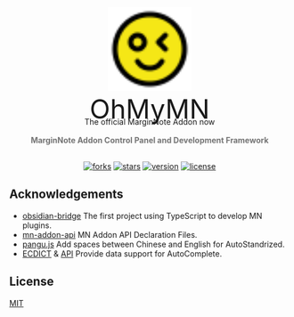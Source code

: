 <div style="display: flex; flex-direction:column;align-items: center; justify-content: center;">
  <a href="https://github.com/mnaddon/ohmymn">
    <img src="assets/logo.svg" alt="Logo" width="150" height="150">
  </a>
  <span style="font-size:3rem">OhMyMN</span>
  <span style="margin-top: -15px;margin-bottom: 1rem">The official MarginNote Addon now</span>
  <b style="margin-bottom: 1rem;opacity: 0.6">MarginNote Addon Control Panel and Development Framework</b>
</div>

<p align="center">
  <a href="https://github.com/mnaddon/ohmymn/network/members"><img src="https://img.shields.io/github/forks/mnaddon/ohmymn.svg?style=flat" alt="forks"></a>
  <a href="https://github.com/mnaddon/ohmymn/stargazers"><img src="https://img.shields.io/github/stars/mnaddon/ohmymn.svg?style=flat" alt="stars"></a>
  <a href="https://github.com/mnaddon/ohmymn/blob/main/package.json"><img src="https://img.shields.io/badge/version-v4.0.0 beta-orange" alt="version"></a>
  <a href="https://github.com/mnaddon/ohmymn/blob/main/LICENSE"><img src="https://img.shields.io/badge/license-MIT-green" alt="license"></a>
</p>

## Acknowledgements

* [obsidian-bridge](https://github.com/aidenlx/obsidian-bridge) The first project using TypeScript to develop MN plugins.
* [mn-addon-api](https://github.com/aidenlx/mn-addon-api) MN Addon API Declaration Files.
* [pangu.js](https://github.com/vinta/pangu.js) Add spaces between Chinese and English for AutoStandrized.
* [ECDICT](https://github.com/skywind3000/ECDICT) & [API](http://dict.e.opac.vip/dict.php) Provide data support for AutoComplete.

## License
[MIT](https://github.com/mnaddon/ohmymn/blob/main/LICENSE)